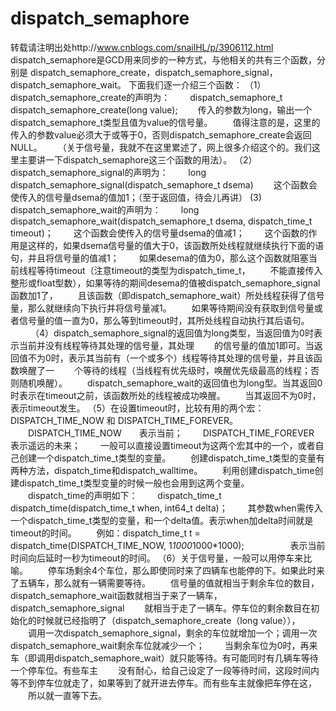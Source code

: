 # dispatch_semaphore
转载请注明出处http://www.cnblogs.com/snailHL/p/3906112.html  dispatch_semaphore是GCD用来同步的一种方式，与他相关的共有三个函数，分别是  dispatch_semaphore_create，dispatch_semaphore_signal，dispatch_semaphore_wait。  下面我们逐一介绍三个函数：  （1）dispatch_semaphore_create的声明为：  　　dispatch_semaphore_t  dispatch_semaphore_create(long value);  　　传入的参数为long，输出一个dispatch_semaphore_t类型且值为value的信号量。  　　值得注意的是，这里的传入的参数value必须大于或等于0，否则dispatch_semaphore_create会返回NULL。  　　（关于信号量，我就不在这里累述了，网上很多介绍这个的。我们这里主要讲一下dispatch_semaphore这三个函数的用法）。     （2）dispatch_semaphore_signal的声明为：  　　long dispatch_semaphore_signal(dispatch_semaphore_t dsema)  　　这个函数会使传入的信号量dsema的值加1；（至于返回值，待会儿再讲）      (3) dispatch_semaphore_wait的声明为：  　　long dispatch_semaphore_wait(dispatch_semaphore_t dsema, dispatch_time_t timeout)；  　　这个函数会使传入的信号量dsema的值减1；  　　这个函数的作用是这样的，如果dsema信号量的值大于0，该函数所处线程就继续执行下面的语句，并且将信号量的值减1；  　　如果desema的值为0，那么这个函数就阻塞当前线程等待timeout（注意timeout的类型为dispatch_time_t，  　　不能直接传入整形或float型数），如果等待的期间desema的值被dispatch_semaphore_signal函数加1了，  　　且该函数（即dispatch_semaphore_wait）所处线程获得了信号量，那么就继续向下执行并将信号量减1。  　　如果等待期间没有获取到信号量或者信号量的值一直为0，那么等到timeout时，其所处线程自动执行其后语句。  　　  （4）dispatch_semaphore_signal的返回值为long类型，当返回值为0时表示当前并没有线程等待其处理的信号量，其处理  　　的信号量的值加1即可。当返回值不为0时，表示其当前有（一个或多个）线程等待其处理的信号量，并且该函数唤醒了一  　　个等待的线程（当线程有优先级时，唤醒优先级最高的线程；否则随机唤醒）。  　　dispatch_semaphore_wait的返回值也为long型。当其返回0时表示在timeout之前，该函数所处的线程被成功唤醒。  　　当其返回不为0时，表示timeout发生。     （5）在设置timeout时，比较有用的两个宏：DISPATCH_TIME_NOW 和 DISPATCH_TIME_FOREVER。  　　DISPATCH_TIME_NOW　　表示当前；  　　DISPATCH_TIME_FOREVER　　表示遥远的未来；  　　一般可以直接设置timeout为这两个宏其中的一个，或者自己创建一个dispatch_time_t类型的变量。  　　创建dispatch_time_t类型的变量有两种方法，dispatch_time和dispatch_walltime。  　　利用创建dispatch_time创建dispatch_time_t类型变量的时候一般也会用到这两个变量。  　　dispatch_time的声明如下：  　　dispatch_time_t dispatch_time(dispatch_time_t when, int64_t delta)；  　　其参数when需传入一个dispatch_time_t类型的变量，和一个delta值。表示when加delta时间就是timeout的时间。  　　例如：dispatch_time_t  t = dispatch_time(DISPATCH_TIME_NOW, 1*1000*1000*1000);  　　　　　表示当前时间向后延时一秒为timeout的时间。     （6）关于信号量，一般可以用停车来比喻。  　　停车场剩余4个车位，那么即使同时来了四辆车也能停的下。如果此时来了五辆车，那么就有一辆需要等待。  　　信号量的值就相当于剩余车位的数目，dispatch_semaphore_wait函数就相当于来了一辆车，dispatch_semaphore_signal  　　就相当于走了一辆车。停车位的剩余数目在初始化的时候就已经指明了（dispatch_semaphore_create（long value）），  　　调用一次dispatch_semaphore_signal，剩余的车位就增加一个；调用一次dispatch_semaphore_wait剩余车位就减少一个；  　　当剩余车位为0时，再来车（即调用dispatch_semaphore_wait）就只能等待。有可能同时有几辆车等待一个停车位。有些车主  　　没有耐心，给自己设定了一段等待时间，这段时间内等不到停车位就走了，如果等到了就开进去停车。而有些车主就像把车停在这，  　　所以就一直等下去。
